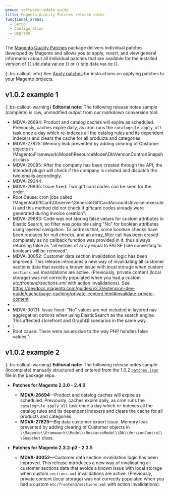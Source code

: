```yaml
---
group: software-update-guide
title: Magento Quality Patches release notes
functional_areas:
  - Setup
  - Configuration
  - Upgrade
---
```


The [Magento Quality Patches](https://github.com/magento/quality-patches) package delivers individual patches developed by Magento and allows you to apply, revert, and view general information about all individual patches that are available for the installed version of {{ site.data.var.ee }} or {{ site.data.var.ce }}.

<!-- The release notes include:

-  {:.new}New features
-  {:.fix}Fixes and improvements
-  {:.bug}Known issues -->

{:.bs-callout-info}
See [Apply patches]({{site.baseurl}}/cloud/project/project-patch.html) for instructions on applying patches to your Magento projects.

## v1.0.2 example 1

{:.bs-callout-warning}
**Editorial note:** The following release notes sample (complete) is raw, unmodified output from our markdown conversion tool.

-  MDVA-26694: Product and catalog caches will expire as scheduled. Previously, caches expire daily, as cron runs the `catalogrule_apply_all` task once a day which re-indexes all the catalog rules and its dependent indexers and clears the cache for all products and categories.
-  MDVA-27825: Memory leak prevented by adding clearing of Customer objects in \Magento\Framework\Model\ResourceModel\Db\VersionControl\Snapshot class
-  MDVA-29085: After the company has been created through the API, the intended plugin will check if the company is created and dispatch the two emails accordingly.
-  MDVA-29344:
-  MDVA-29835: Issue fixed: Two gift card codes can be seen for the order.
-  Root Cause: cron jobs called \Magento\GiftCard\Observer\GenerateGiftCardAccountsInvoice::execute() and this method did not check if giftcard codes already were generated during invoice creation":
-  MDVA-29883: Code was not storing false values for custom attributes in Elastic Search, so filter was possible using "No" for boolean attributes using layered navigation. To address that, some boolean checks have been replaces for null checks, and an array_filter call has been erased completely as no callback function was provided in it, thus always returning false as "all entries of array equal to FALSE (see converting to boolean) will be removed".
-  MDVA-30052: Customer data section invalidation logic has been improved. This release introduces a new way of invalidating all customer sections data that avoids a known issue with local storage when custom `sections.xml` invalidations are active. (Previously, private content (local storage) was not correctly populated when you had a custom *etc/frontend/sections.xml* with action invalidations). See https://devdocs.magento.com/guides/v2.3/extension-dev-guide/cache/page-caching/private-content.html#invalidate-private-content
-  :
-  MDVA-30131: Issue fixed: "No" values are not included in layered nav aggregation options when using ElasticSearch as the search engine. This affected storefront and GraphQl scenarios in the same way.
-  :
-  Root cause: There were issues due to the way PHP handles false values.":

## v1.0.2 example 2

{:.bs-callout-warning}
**Editorial note:** The following release notes sample (incomplete) manually structured and entered from the 1.0.2 [`patches.json`](https://github.com/magento/quality-patches/pull/28/files#diff-2946f7f291517d21cc254a82219fdb51) file in the package repo.

-  **Patches for Magento 2.3.0 - 2.4.0**
   -  **MDVA-26694**—Product and catalog caches will expire as scheduled. Previously, caches expire daily, as сron runs the `catalogrule_apply_all` task once a day which re-indexes all the catalog rules and its dependent indexers and clears the cache for all products and categories.
   -  **MDVA-27825**—Big data customer export issue. Memory leak prevented by adding clearing of Customer objects in `\\Magento\\Framework\\Model\\ResourceModel\\Db\\VersionControl\\Snapshot` class.

-  **Patches for Magento 2.3.2-p2 - 2.3.5**
   -  **MDVA-30052**—Customer data section invalidation logic has been improved. This release introduces a new way of invalidating all customer sections data that avoids a known issue with local storage when custom `sections.xml` invalidations are active. (Previously, private content (local storage) was not correctly populated when you had a custom `etc/frontend/sections.xml` with action invalidations).
